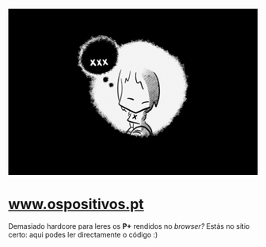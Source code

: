 ![OS POSITIVOS](/assets/x_large.png)

# www.ospositivos.pt

Demasiado hardcore para leres os **P+** rendidos no *browser?* Estás no sítio certo: aqui podes ler directamente o código :)
